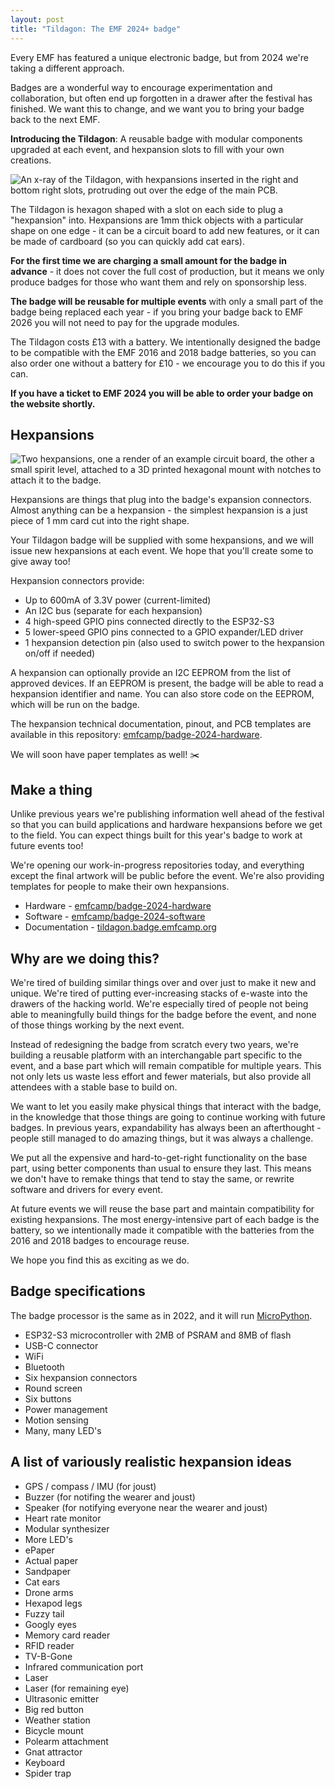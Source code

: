 ```yaml
---
layout: post
title: "Tildagon: The EMF 2024+ badge"
---
```


Every EMF has featured a unique electronic badge, but from 2024 we're taking a different approach.

Badges are a wonderful way to encourage experimentation and collaboration, but often end up forgotten in a drawer after the festival has finished. We want this to change, and we want you to bring your badge back to the next EMF.

**Introducing the Tildagon**: A reusable badge with modular components upgraded at each event, and hexpansion slots to fill with your own creations.

![An x-ray of the Tildagon, with hexpansions inserted in the right and bottom right slots, protruding out over the edge of the main PCB.](../../../../images/2024-badge-photos/xray.png "A Tildagon x-ray")

The Tildagon is hexagon shaped with a slot on each side to plug a "hexpansion" into. Hexpansions are 1mm thick objects with a particular shape on one edge - it can be a circuit board to add new features, or it can be made of cardboard (so you can quickly add cat ears).

**For the first time we are charging a small amount for the badge in advance** - it does not cover the full cost of production, but it means we only produce badges for those who want them and rely on sponsorship less.

**The badge will be reusable for multiple events** with only a small part of the badge being replaced each year - if you bring your badge back to EMF 2026 you will not need to pay for the upgrade modules.

The Tildagon costs £13 with a battery. We intentionally designed the badge to be compatible with the EMF 2016 and 2018 badge batteries, so you can also order one without a battery for £10 - we encourage you to do this if you can.

**If you have a ticket to EMF 2024 you will be able to order your badge on the website shortly.**


## Hexpansions

![Two hexpansions, one a render of an example circuit board, the other a small spirit level, attached to a 3D printed hexagonal mount with notches to attach it to the badge.](../../../../images/2024-badge-photos/hexpansion_pair.png "Two hexpansions")

Hexpansions are things that plug into the badge's expansion connectors. Almost anything can be a hexpansion - the simplest hexpansion is a just piece of 1 mm card cut into the right shape.

Your Tildagon badge will be supplied with some hexpansions, and we will issue new hexpansions at each event. We hope that you'll create some to give away too!

Hexpansion connectors provide:

* Up to 600mA of 3.3V power (current-limited)
* An I2C bus (separate for each hexpansion)
* 4 high-speed GPIO pins connected directly to the ESP32-S3
* 5 lower-speed GPIO pins connected to a GPIO expander/LED driver
* 1 hexpansion detection pin (also used to switch power to the hexpansion on/off if needed)

A hexpansion can optionally provide an I2C EEPROM from the list of approved devices. If an EEPROM is present, the badge will be able to read a hexpansion identifier and name. You can also store code on the EEPROM, which will be run on the badge.

The hexpansion technical documentation, pinout, and PCB templates are available in this repository: [emfcamp/badge-2024-hardware](https://github.com/emfcamp/badge-2024-hardware).

We will soon have paper templates as well! ✂️


## Make a thing

Unlike previous years we're publishing information well ahead of the festival so that you can build applications and hardware hexpansions before we get to the field. You can expect things built for this year's badge to work at future events too!

We're opening our work-in-progress repositories today, and everything except the final artwork will be public before the event. We're also providing templates for people to make their own hexpansions.

* Hardware - [emfcamp/badge-2024-hardware](https://github.com/emfcamp/badge-2024-hardware)
* Software - [emfcamp/badge-2024-software](https://github.com/emfcamp/badge-2024-software)
* Documentation - [tildagon.badge.emfcamp.org](https://tildagon.badge.emfcamp.org/)


## Why are we doing this?

We're tired of building similar things over and over just to make it new and unique. We're tired of putting ever-increasing stacks of e-waste into the drawers of the hacking world. We're especially tired of people not being able to meaningfully build things for the badge before the event, and none of those things working by the next event.

Instead of redesigning the badge from scratch every two years, we're building a reusable platform with an interchangable part specific to the event, and a base part which will remain compatible for multiple years. This not only lets us waste less effort and fewer materials, but also provide all attendees with a stable base to build on.

We want to let you easily make physical things that interact with the badge, in the knowledge that those things are going to continue working with future badges. In previous years, expandability has always been an afterthought - people still managed to do amazing things, but it was always a challenge.

We put all the expensive and hard-to-get-right functionality on the base part, using better components than usual to ensure they last. This means we don't have to remake things that tend to stay the same, or rewrite software and drivers for every event.

At future events we will reuse the base part and maintain compatibility for existing hexpansions. The most energy-intensive part of each badge is the battery, so we intentionally made it compatible with the batteries from the 2016 and 2018 badges to encourage reuse.

We hope you find this as exciting as we do.

## Badge specifications

The badge processor is the same as in 2022, and it will run [MicroPython](https://micropython.org/).

* ESP32-S3 microcontroller with 2MB of PSRAM and 8MB of flash
* USB-C connector
* WiFi
* Bluetooth
* Six hexpansion connectors
* Round screen
* Six buttons
* Power management
* Motion sensing
* Many, many LED's

## A list of variously realistic hexpansion ideas

* GPS / compass / IMU (for joust)
* Buzzer (for notifing the wearer and joust)
* Speaker (for notifying everyone near the wearer and joust)
* Heart rate monitor
* Modular synthesizer
* More LED's
* ePaper
* Actual paper
* Sandpaper
* Cat ears
* Drone arms
* Hexapod legs
* Fuzzy tail
* Googly eyes
* Memory card reader
* RFID reader
* TV-B-Gone
* Infrared communication port
* Laser
* Laser (for remaining eye)
* Ultrasonic emitter
* Big red button
* Weather station
* Bicycle mount
* Polearm attachment
* Gnat attractor
* Keyboard
* Spider trap
